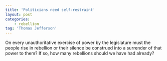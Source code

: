 ```yaml
---
title: 'Politicians need self-restraint'
layout: post
categories:
    - rebellion
tag: 'Thomas Jefferson'
---
```


On every unauthoritative exercise of power by the legislature must the people rise in rebellion or their silence be construed into a surrender of that power to them? If so, how many rebellions should we have had already?